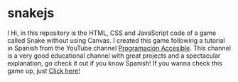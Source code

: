 # snakejs
I Hi, in this repository is the HTML, CSS and JavaScript code of a game called Snake without using Canvas.  I created this game following a tutorial in Spanish from the YouTube channel <a href="https://www.youtube.com/c/Programaci%C3%B3nAccesible">Programación Accesible</a>. This channel is a very good educational channel with great projects and a spectacular explanation, go check it out if you know Spanish!  If you wanna check this game up, just <a href="https://snakejsbrunoalderisi.netlify.app">Click here!</a>
